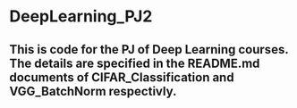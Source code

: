 # DeepLearning_PJ2
## This is code for the PJ of Deep Learning courses. The details are specified in the README.md documents of CIFAR_Classification and VGG_BatchNorm respectivly.
